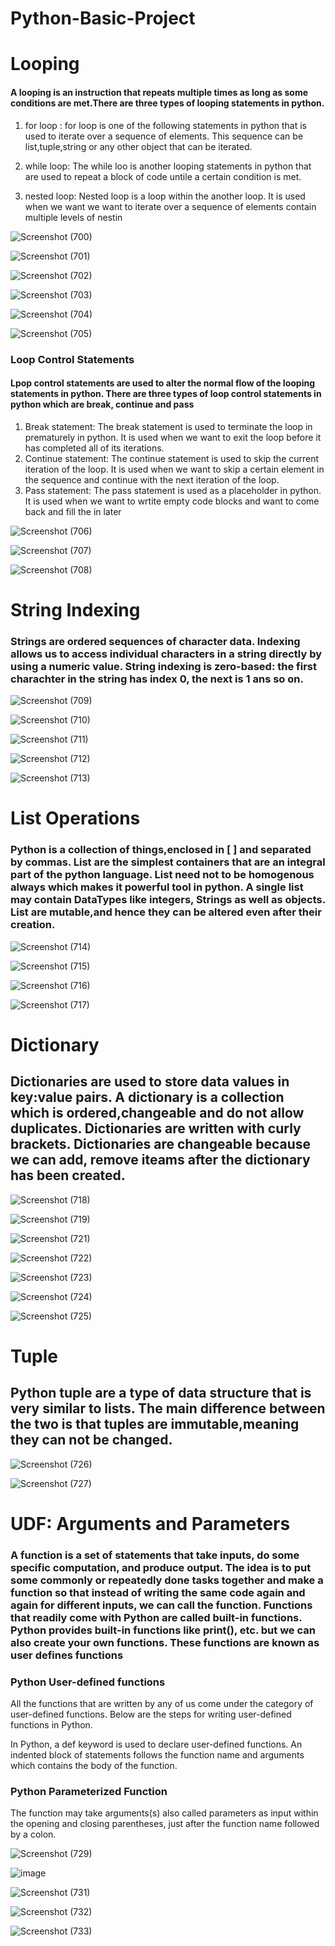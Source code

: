 # Python-Basic-Project

# Looping 
#### A looping is an instruction that repeats multiple times as long as some conditions are met.There are three types of looping statements in python.
1. for loop :
for loop is one of the following statements in python that is used to iterate over a sequence of elements. This sequence can be list,tuple,string or any other object that can be iterated.

2. while loop:
The while loo is another looping statements in python that are used to repeat a block of code untile a certain condition is met.

3. nested loop:
Nested loop is a loop within the another loop. It is used when we want we want to iterate over a sequence of elements contain multiple levels of nestin


![Screenshot (700)](https://github.com/kajol105/Python-Basic-Project/assets/55199887/290827be-3f03-4219-9d24-ef4c2c9c8ba6)

![Screenshot (701)](https://github.com/kajol105/Python-Basic-Project/assets/55199887/9249480f-d51e-4e5b-aa77-45599843b544)

![Screenshot (702)](https://github.com/kajol105/Python-Basic-Project/assets/55199887/d895c9d1-ddbf-4557-b0eb-18918484a094)

![Screenshot (703)](https://github.com/kajol105/Python-Basic-Project/assets/55199887/5a66ce59-3cd8-42d4-b8f0-8eadb2882a01)

![Screenshot (704)](https://github.com/kajol105/Python-Basic-Project/assets/55199887/cd777820-d1c2-4009-8c59-45bfc9b78e6f)

![Screenshot (705)](https://github.com/kajol105/Python-Basic-Project/assets/55199887/12b29545-cdb0-4ced-9122-8072d2da9196)

### Loop Control Statements
#### Lpop control statements are used to alter the normal flow of the looping statements in python. There are three types of loop control statements in python which are break, continue and pass
1. Break statement:
  The break statement is used to terminate the loop in prematurely in python. It is used when we want to exit the loop before it has completed all of its iterations.
2. Continue statement:
  The continue statement is used to skip the current iteration of the loop. It is used when we want to skip a certain element in the sequence and continue with the next iteration of the loop.
3. Pass statement:
  The pass statement is used as a placeholder in python. It is used when we want to wrtite empty code blocks and want to come back and fill the in later

![Screenshot (706)](https://github.com/kajol105/Python-Basic-Project/assets/55199887/3f384092-03a0-4a5e-b9f2-1f1187672acb)

![Screenshot (707)](https://github.com/kajol105/Python-Basic-Project/assets/55199887/2c7b5254-6e62-4700-9425-45598573b753)


![Screenshot (708)](https://github.com/kajol105/Python-Basic-Project/assets/55199887/5e1f9ffa-37fa-4f89-a935-49630f555ac0)

#  String Indexing
### Strings are ordered sequences of character data. Indexing allows us to access individual characters in a string directly by using a numeric value. String indexing is zero-based: the first charachter in the string has index 0, the next is 1 ans so on.

![Screenshot (709)](https://github.com/kajol105/Python-Basic-Project/assets/55199887/f31d168f-586b-421c-9a94-8cbd9635be6c)

![Screenshot (710)](https://github.com/kajol105/Python-Basic-Project/assets/55199887/dcdb9101-0044-4f60-ac28-92bd2a850826)

![Screenshot (711)](https://github.com/kajol105/Python-Basic-Project/assets/55199887/d9916543-8f53-4b9b-a5ec-c89caae66c61)

![Screenshot (712)](https://github.com/kajol105/Python-Basic-Project/assets/55199887/f7d2896e-43b1-48ea-810e-61ff42ab2af1)

![Screenshot (713)](https://github.com/kajol105/Python-Basic-Project/assets/55199887/b103ce37-7986-4891-80ed-368299986855)

# List Operations
### Python is a collection of things,enclosed in [ ] and separated by commas. List are the simplest containers that are an integral part of the python language. List need not to be homogenous always which makes it powerful tool in python. A single list may contain DataTypes like integers, Strings as well as objects. List are mutable,and hence they can be altered even after their creation.

![Screenshot (714)](https://github.com/kajol105/Python-Basic-Project/assets/55199887/60e93ba6-fa49-40d3-90e3-1a5fd780d607)

![Screenshot (715)](https://github.com/kajol105/Python-Basic-Project/assets/55199887/5d73e6ac-89b0-4809-a6e8-878df6a6c719)

![Screenshot (716)](https://github.com/kajol105/Python-Basic-Project/assets/55199887/b7b83ca6-7feb-42f7-9cca-e137bf09908a)


![Screenshot (717)](https://github.com/kajol105/Python-Basic-Project/assets/55199887/122d4883-24af-4423-8702-b9b05d51c02b)

# Dictionary
## Dictionaries are used to store data values in key:value pairs. A dictionary is a collection which is ordered,changeable and do not allow duplicates. Dictionaries are written with curly brackets. Dictionaries are changeable because we can add, remove iteams after the dictionary has been created.

![Screenshot (718)](https://github.com/kajol105/Python-Basic-Project/assets/55199887/2c53126a-8d11-486b-9bb8-1cb95ba83f1a)

![Screenshot (719)](https://github.com/kajol105/Python-Basic-Project/assets/55199887/57aaee62-d04f-4633-9309-45f1ebcfb03d)

![Screenshot (721)](https://github.com/kajol105/Python-Basic-Project/assets/55199887/5aafeba6-d61c-4c13-8944-78444c46f0c4)

![Screenshot (722)](https://github.com/kajol105/Python-Basic-Project/assets/55199887/8316994a-b98e-4fc3-9159-cefea5a1ef0d)

![Screenshot (723)](https://github.com/kajol105/Python-Basic-Project/assets/55199887/1338b909-c383-400b-a8d5-09d2a591a754)

![Screenshot (724)](https://github.com/kajol105/Python-Basic-Project/assets/55199887/6fa268b9-323d-48b3-8373-c8c97f297b36)

![Screenshot (725)](https://github.com/kajol105/Python-Basic-Project/assets/55199887/79ee9270-865e-47d8-8931-698a9a31b975)

# Tuple
## Python tuple are a type of data structure that is very similar to lists. The main difference between the two is that tuples are immutable,meaning they can not be changed.

![Screenshot (726)](https://github.com/kajol105/Python-Basic-Project/assets/55199887/4d070608-4c08-4bed-b820-89e1218ba618)

![Screenshot (727)](https://github.com/kajol105/Python-Basic-Project/assets/55199887/f2242dcf-b423-4608-b763-d1748dde9158)


# UDF: Arguments and Parameters

### A function is a set of statements that take inputs, do some specific computation, and produce output. The idea is to put some commonly or repeatedly done tasks together and make a function so that instead of writing the same code again and again for different inputs, we can call the function. Functions that readily come with Python are called built-in functions. Python provides built-in functions like print(), etc. but we can also create your own functions. These functions are known as user defines functions
### Python User-defined functions
All the functions that are written by any of us come under the category of user-defined functions. Below are the steps for writing user-defined functions in Python.

In Python, a def keyword is used to declare user-defined functions. 
An indented block of statements follows the function name and arguments which contains the body of the function. 
### Python Parameterized Function
The function may take arguments(s) also called parameters as input within the opening and closing parentheses, just after the function name followed by a colon.

![Screenshot (729)](https://github.com/kajol105/Python-Basic-Project/assets/55199887/f989e70e-55af-4857-aa13-f7dde6bdb637)

![image](https://github.com/kajol105/Python-Basic-Project/assets/55199887/04d66d7c-a7ad-4109-825d-8188ae6752f4)

![Screenshot (731)](https://github.com/kajol105/Python-Basic-Project/assets/55199887/325d0d06-e12c-45e9-87ea-12dd7fcf8393)

![Screenshot (732)](https://github.com/kajol105/Python-Basic-Project/assets/55199887/44ba771c-4116-49a9-8318-eed4aa0381dc)

![Screenshot (733)](https://github.com/kajol105/Python-Basic-Project/assets/55199887/0970ce0d-58bf-4bdb-8975-17297c82e8c8)












